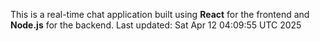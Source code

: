 This is a real-time chat application built using **React** for the frontend and **Node.js** for the backend.
Last updated: Sat Apr 12 04:09:55 UTC 2025
